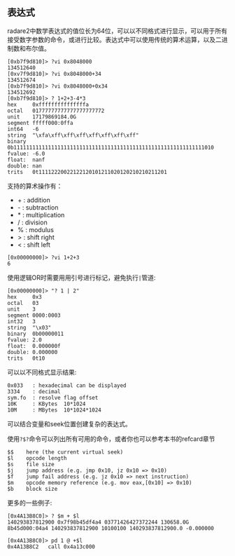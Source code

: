 ## 表达式

radare2中数学表达式的值位长为64位，可以以不同格式进行显示，可以用于所有接受数字参数的命令，或进行比较。表达式中可以使用传统的算术运算，以及二进制数和布尔值。
```
[0xb7f9d810]> ?vi 0x8048000
134512640
[0xv7f9d810]> ?vi 0x8048000+34
134512674
[0xb7f9d810]> ?vi 0x8048000+0x34
134512692
[0xb7f9d810]> ? 1+2+3-4*3
hex     0xfffffffffffffffa
octal   01777777777777777777772
unit    17179869184.0G
segment fffff000:0ffa
int64   -6
string  "\xfa\xff\xff\xff\xff\xff\xff\xff"
binary  0b1111111111111111111111111111111111111111111111111111111111111010
fvalue: -6.0
float:  nanf
double: nan
trits   0t11112220022122120101211020120210210211201
```
支持的算术操作有：

 *  \+ : addition
 *  \- : subtraction
 *  \* : multiplication
 *  / : division
 *  % : modulus
 *  \> : shift right
 *  < : shift left

```
[0x00000000]> ?vi 1+2+3
6
```

使用逻辑OR时需要用用引号进行标记，避免执行`|`管道:
```
[0x00000000]> "? 1 | 2"
hex     0x3
octal   03
unit    3
segment 0000:0003
int32   3
string  "\x03"
binary  0b00000011
fvalue: 2.0
float:  0.000000f
double: 0.000000
trits   0t10
```

可以以不同格式显示结果:
```
0x033   : hexadecimal can be displayed
3334    : decimal
sym.fo  : resolve flag offset
10K     : KBytes  10*1024
10M     : MBytes  10*1024*1024
```

可以结合变量和seek位置创建复杂的表达式。

使用`?$?`命令可以列出所有可用的命令，或者你也可以参考本书的refcard章节

```
$$    here (the current virtual seek)
$l    opcode length
$s    file size
$j    jump address (e.g. jmp 0x10, jz 0x10 => 0x10)
$f    jump fail address (e.g. jz 0x10 => next instruction)
$m    opcode memory reference (e.g. mov eax,[0x10] => 0x10)
$b    block size
```

更多的一些例子:
```
[0x4A13B8C0]> ? $m + $l
140293837812900 0x7f98b45df4a4 03771426427372244 130658.0G 8b45d000:04a4 140293837812900 10100100 140293837812900.0 -0.000000
```
```
[0x4A13B8C0]> pd 1 @ +$l
0x4A13B8C2   call 0x4a13c000
```
